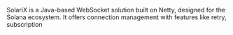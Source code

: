 SolariX is a Java-based WebSocket solution built on Netty, designed for the Solana ecosystem. It offers connection
management with features like retry, subscription
